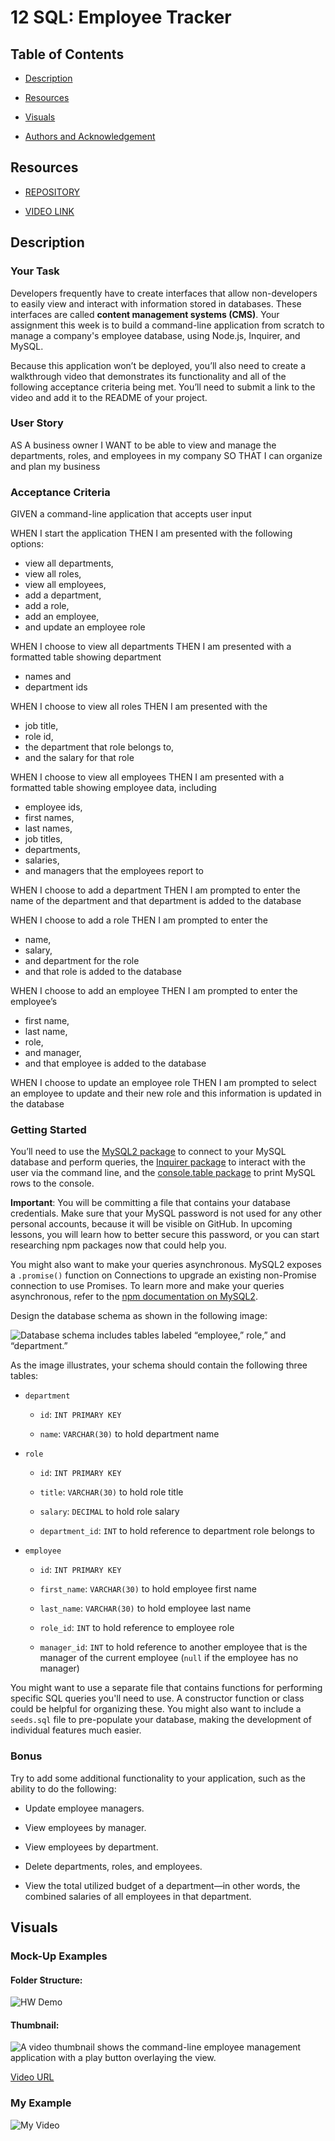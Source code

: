 # 12 SQL: Employee Tracker

## Table of Contents

- [Description](#description)

- [Resources](#resources)

- [Visuals](#visuals)

- [Authors and Acknowledgement](#authors-and-acknowledgement)


## Resources

- [REPOSITORY](https://github.com/okdavekk/employee-tracker)

- [VIDEO LINK](https://www.awesomescreenshot.com/video/9576714)

## Description

### Your Task
Developers frequently have to create interfaces that allow non-developers to easily view and interact with information stored in databases. These interfaces are called **content management systems (CMS)**. Your assignment this week is to build a command-line application from scratch to manage a company's employee database, using Node.js, Inquirer, and MySQL.

Because this application won’t be deployed, you’ll also need to create a walkthrough video that demonstrates its functionality and all of the following acceptance criteria being met. You’ll need to submit a link to the video and add it to the README of your project.

### User Story
AS A business owner
I WANT to be able to view and manage the departments, roles, and employees in my company
SO THAT I can organize and plan my business

### Acceptance Criteria
GIVEN a command-line application that accepts user input

WHEN I start the application THEN I am presented with the following options: 
- view all departments, 
- view all roles, 
- view all employees, 
- add a department, 
- add a role, 
- add an employee, 
- and update an employee role

WHEN I choose to view all departments THEN I am presented with a formatted table showing department 
- names and 
- department ids

WHEN I choose to view all roles THEN I am presented with the 
- job title, 
- role id, 
- the department that role belongs to, 
- and the salary for that role

WHEN I choose to view all employees THEN I am presented with a formatted table showing employee data, including 
- employee ids, 
- first names, 
- last names, 
- job titles, 
- departments, 
- salaries, 
- and managers that the employees report to

WHEN I choose to add a department THEN I am prompted to enter the name of the department and that department is added to the database

WHEN I choose to add a role THEN I am prompted to enter the 
- name, 
- salary, 
- and department for the role 
- and that role is added to the database

WHEN I choose to add an employee THEN I am prompted to enter the employee’s 
- first name, 
- last name, 
- role, 
- and manager, 
- and that employee is added to the database

WHEN I choose to update an employee role THEN I am prompted to select an employee to update and their new role and this information is updated in the database 

### Getting Started
You’ll need to use the [MySQL2 package](https://www.npmjs.com/package/mysql2) to connect to your MySQL database and perform queries, the [Inquirer package](https://www.npmjs.com/package/inquirer) to interact with the user via the command line, and the [console.table package](https://www.npmjs.com/package/console.table) to print MySQL rows to the console.

**Important**: You will be committing a file that contains your database credentials. Make sure that your MySQL password is not used for any other personal accounts, because it will be visible on GitHub. In upcoming lessons, you will learn how to better secure this password, or you can start researching npm packages now that could help you.

You might also want to make your queries asynchronous. MySQL2 exposes a `.promise()` function on Connections to upgrade an existing non-Promise connection to use Promises. To learn more and make your queries asynchronous, refer to the [npm documentation on MySQL2](https://www.npmjs.com/package/mysql2).

Design the database schema as shown in the following image:

![Database schema includes tables labeled “employee,” role,” and “department.”](./Assets/12-sql-homework-demo-01.png)

As the image illustrates, your schema should contain the following three tables:

* `department`

    * `id`: `INT PRIMARY KEY`

    * `name`: `VARCHAR(30)` to hold department name

* `role`

    * `id`: `INT PRIMARY KEY`

    * `title`: `VARCHAR(30)` to hold role title

    * `salary`: `DECIMAL` to hold role salary

    * `department_id`: `INT` to hold reference to department role belongs to

* `employee`

    * `id`: `INT PRIMARY KEY`

    * `first_name`: `VARCHAR(30)` to hold employee first name

    * `last_name`: `VARCHAR(30)` to hold employee last name

    * `role_id`: `INT` to hold reference to employee role

    * `manager_id`: `INT` to hold reference to another employee that is the manager of the current employee (`null` if the employee has no manager)

You might want to use a separate file that contains functions for performing specific SQL queries you'll need to use. A constructor function or class could be helpful for organizing these. You might also want to include a `seeds.sql` file to pre-populate your database, making the development of individual features much easier.

### Bonus
Try to add some additional functionality to your application, such as the ability to do the following:

* Update employee managers.

* View employees by manager.

* View employees by department.

* Delete departments, roles, and employees.

* View the total utilized budget of a department&mdash;in other words, the combined salaries of all employees in that department.

## Visuals
### Mock-Up Examples
#### Folder Structure:
![HW Demo](./assets/12-sql-homework-demo-01.png)

#### Thumbnail:
![A video thumbnail shows the command-line employee management application with a play button overlaying the view.](./assets/12-sql-homework-video-thumbnail.png)

[Video URL](https://2u-20.wistia.com/medias/2lnle7xnpk)

### My Example
![My Video]()
